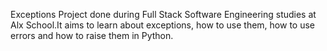 Exceptions
Project done during Full Stack Software Engineering studies at Alx School.It aims to learn about exceptions, how to use them, how to use errors and how to raise them in Python.
